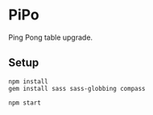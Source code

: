 # PiPo

Ping Pong table upgrade.

## Setup
```
npm install
gem install sass sass-globbing compass

npm start
```
